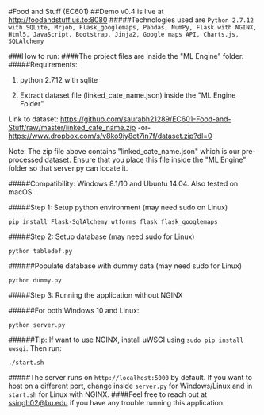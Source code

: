 #Food and Stuff (EC601)
##Demo v0.4 is live at <a href="http://foodandstuff.us.to:8080" target="_blank">http://foodandstuff.us.to:8080</a>
#####Technologies used are `Python 2.7.12 with SQLite, Mrjob, Flask_googlemaps, Pandas, NumPy, Flask with NGINX, Html5, JavaScript, Bootstrap, Jinja2, Google maps API, Charts.js, SQLAlchemy`

###How to run:
####The project files are inside the "ML Engine" folder.
#####Requirements: 

1. python 2.7.12 with sqlite

2. Extract dataset file (linked_cate_name.json) inside the "ML Engine Folder" 

  Link to dataset: https://github.com/saurabh21289/EC601-Food-and-Stuff/raw/master/linked_cate_name.zip -or- https://www.dropbox.com/s/v8ko9iy8ot7in7f/dataset.zip?dl=0

Note: The zip file above contains "linked_cate_name.json" which is our pre-processed dataset. Ensure that you place this file inside the "ML Engine" folder so that server.py can locate it.

#####Compatibility: Windows 8.1/10 and Ubuntu 14.04. Also tested on macOS.

#####Step 1: Setup python environment (may need sudo on Linux)
```
pip install Flask-SqlAlchemy wtforms flask flask_googlemaps
```

#####Step 2: Setup database (may need sudo for Linux)
```
python tabledef.py
```

######Populate database with dummy data (may need sudo for Linux)
```
python dummy.py
```

#####Step 3: Running the application without NGINX

######For both Windows 10 and Linux:
```
python server.py
```
######Tip: If want to use NGINX, install uWSGI using `sudo pip install uwsgi`. Then run:
```
./start.sh
```
#####The server runs on `http://localhost:5000` by default. If you want to host on a different port, change inside `server.py` for Windows/Linux and in `start.sh` for Linux with NGINX.
####Feel free to reach out at ssingh02@bu.edu if you have any trouble running this application.
